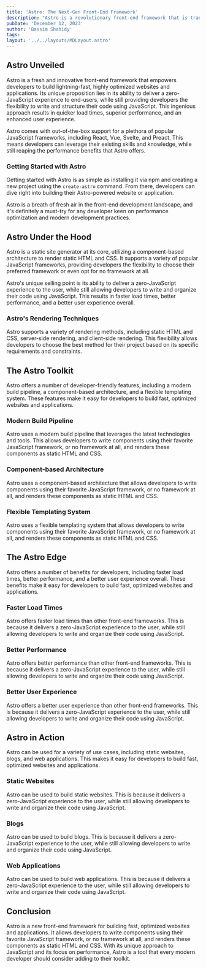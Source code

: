 ```yaml
---
title: 'Astro: The Next-Gen Front-End Framework'
description: "Astro is a revolutionary front-end framework that is transforming the way developers build fast, optimized websites and applications. It's not just a tool, but a paradigm shift, offering a unique blend of performance optimization, developer-friendly features, and support for popular JavaScript frameworks."
pubDate: 'December 12, 2023'
author: 'Bassim Shahidy'
tags:
layout: '../../layouts/MDLayout.astro'
---
```


## Astro Unveiled

Astro is a fresh and innovative front-end framework that empowers developers to build lightning-fast, highly optimized websites and applications. Its unique proposition lies in its ability to deliver a zero-JavaScript experience to end-users, while still providing developers the flexibility to write and structure their code using JavaScript. This ingenious approach results in quicker load times, superior performance, and an enhanced user experience.

Astro comes with out-of-the-box support for a plethora of popular JavaScript frameworks, including React, Vue, Svelte, and Preact. This means developers can leverage their existing skills and knowledge, while still reaping the performance benefits that Astro offers.

### Getting Started with Astro

Getting started with Astro is as simple as installing it via npm and creating a new project using the `create-astro` command. From there, developers can dive right into building their Astro-powered website or application.

Astro is a breath of fresh air in the front-end development landscape, and it's definitely a must-try for any developer keen on performance optimization and modern development practices.

## Astro Under the Hood

Astro is a static site generator at its core, utilizing a component-based architecture to render static HTML and CSS. It supports a variety of popular JavaScript frameworks, providing developers the flexibility to choose their preferred framework or even opt for no framework at all.

Astro's unique selling point is its ability to deliver a zero-JavaScript experience to the user, while still allowing developers to write and organize their code using JavaScript. This results in faster load times, better performance, and a better user experience overall.

### Astro's Rendering Techniques

Astro supports a variety of rendering methods, including static HTML and CSS, server-side rendering, and client-side rendering. This flexibility allows developers to choose the best method for their project based on its specific requirements and constraints.

## The Astro Toolkit

Astro offers a number of developer-friendly features, including a modern build pipeline, a component-based architecture, and a flexible templating system. These features make it easy for developers to build fast, optimized websites and applications.

### Modern Build Pipeline

Astro uses a modern build pipeline that leverages the latest technologies and tools. This allows developers to write components using their favorite JavaScript framework, or no framework at all, and renders these components as static HTML and CSS.

### Component-based Architecture

Astro uses a component-based architecture that allows developers to write components using their favorite JavaScript framework, or no framework at all, and renders these components as static HTML and CSS.

### Flexible Templating System

Astro uses a flexible templating system that allows developers to write components using their favorite JavaScript framework, or no framework at all, and renders these components as static HTML and CSS.

## The Astro Edge

Astro offers a number of benefits for developers, including faster load times, better performance, and a better user experience overall. These benefits make it easy for developers to build fast, optimized websites and applications.

### Faster Load Times

Astro offers faster load times than other front-end frameworks. This is because it delivers a zero-JavaScript experience to the user, while still allowing developers to write and organize their code using JavaScript.

### Better Performance

Astro offers better performance than other front-end frameworks. This is because it delivers a zero-JavaScript experience to the user, while still allowing developers to write and organize their code using JavaScript.

### Better User Experience

Astro offers a better user experience than other front-end frameworks. This is because it delivers a zero-JavaScript experience to the user, while still allowing developers to write and organize their code using JavaScript.

## Astro in Action

Astro can be used for a variety of use cases, including static websites, blogs, and web applications. This makes it easy for developers to build fast, optimized websites and applications.

### Static Websites

Astro can be used to build static websites. This is because it delivers a zero-JavaScript experience to the user, while still allowing developers to write and organize their code using JavaScript.

### Blogs

Astro can be used to build blogs. This is because it delivers a zero-JavaScript experience to the user, while still allowing developers to write and organize their code using JavaScript.

### Web Applications

Astro can be used to build web applications. This is because it delivers a zero-JavaScript experience to the user, while still allowing developers to write and organize their code using JavaScript.

## Conclusion

Astro is a new front-end framework for building fast, optimized websites and applications. It allows developers to write components using their favorite JavaScript framework, or no framework at all, and renders these components as static HTML and CSS. With its unique approach to JavaScript and its focus on performance, Astro is a tool that every modern developer should consider adding to their toolkit.
